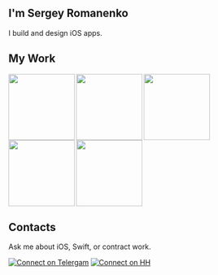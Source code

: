 ## I'm Sergey Romanenko
I build and design iOS apps.

## My Work

<a href="https://github.com/purpln/api">
  <img src="https://github-readme-stats.vercel.app/api/pin/?username=purpln&repo=api&show_owner=true" height=130 align="left"/>
</a>

<a href="https://github.com/purpln/gamepad">
  <img src="https://github-readme-stats.vercel.app/api/pin/?username=purpln&repo=gamepad&show_owner=true" height=130/>
</a>

<a href="https://github.com/purpln/bluetooth">
  <img src="https://github-readme-stats.vercel.app/api/pin/?username=purpln&repo=bluetooth&show_owner=true" height=130 align="left"/>
</a>

<a href="https://github.com/purpln/homekit">
  <img src="https://github-readme-stats.vercel.app/api/pin/?username=purpln&repo=homekit&show_owner=true" height=130/>
</a>

<img src="https://github-readme-stats.vercel.app/api/top-langs/?username=purpln&layout=compact" height=130 align="left"/>

## Contacts

Ask me about iOS, Swift, or contract work.

[![Connect on Telergam](https://img.shields.io/badge/Connect%20on-Telegram-lightgrey)](https://t.me/mcsrg)
[![Connect on HH](https://img.shields.io/badge/Connect%20on-HH.ru-red)](https://hh.ru)

<!--
**purpln/purpln** is a ✨ _special_ ✨ repository because its `README.md` (this file) appears on your GitHub profile.
-->
